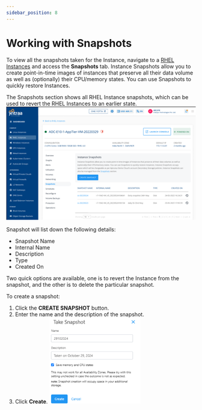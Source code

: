 ```yaml
---
sidebar_position: 8
---
```

# Working with Snapshots

To view all the snapshots taken for the Instance, navigate to a [RHEL Instances](AboutRHELInstances.md) and access the **Snapshots** tab.
Instance Snapshots allow you to create point-in-time images of instances that preserve all their data volume as well as (optionally) their CPU/memory states. You can use Snapshots to quickly restore Instances.

The Snapshots section shows all RHEL Instance snapshots, which can be used to revert the RHEL Instances to an earlier state.
![snapshotrhel](img/snapshotrhel.png)

Snapshot will list down the following details:

- Snapshot Name
- Internal Name
- Description
- Type
- Created On

Two quick options are available, one is to revert the Instance from the snapshot, and the other is to delete the particular snapshot.

To create a snapshot: 
1. Click the **CREATE SNAPSHOT** button. 
2. Enter the name and the description of the snapshot.
3. Click **Create**.
![takesnap](img/takesnap.png)





